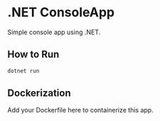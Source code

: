 # .NET ConsoleApp

Simple console app using .NET.

## How to Run

```bash
dotnet run
```

## Dockerization

Add your Dockerfile here to containerize this app.
